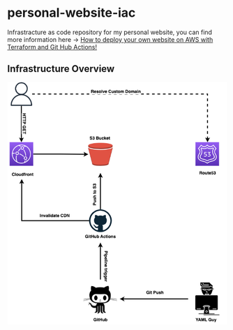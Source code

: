 # personal-website-iac
Infrastracture as code repository for my personal website, you can find more information here -> [How to deploy your own website on AWS with Terraform and Git Hub Actions!](https://ettoreciarcia.com/posts/01-iac-and-pipeline-my-personal-website/)


## Infrastructure Overview
![infrastructure](infrastructure.png)